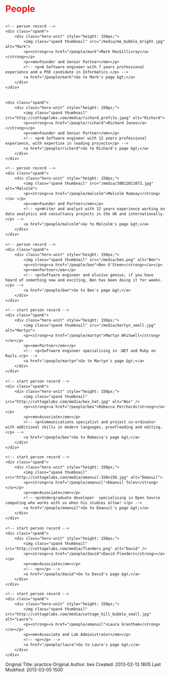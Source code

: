 <h1 style="color: #ED1C24; padding-bottom: 10px">People</h1>

<!-- start person row -->
<div class="row-fluid">

    <!-- person record -->
    <div class="span6">
        <div class="hero-unit" style="height: 150px;">
            <img class="span4 thumbnail" src="/media/me_bubble_bright.jpg" alt="Mark">
            <p><strong><a href="/people/mark">Mark MacGillivray</a></strong></p>
            <p><em>Founder and Senior Partner</em></p>
            <!-- <p>A Software engineer with 7 years professional experience and a PhD candidate in Informatics.</p> -->
            <a href="/people/mark">Go to Mark's page &gt;</a>
        </div>
    </div>


    <div class="span6">
        <div class="hero-unit" style="height: 150px;">
            <img class="span4 thumbnail" src="http://cottagelabs.com/media/richard_profile.jpeg" alt="Richard">
            <p><strong><a href="/people/richard">Richard Jones</a> </strong></p>
            <p><em>Founder and Senior Partner</em></p>
            <!-- <p>A Software engineer with 12 years professional experience, with expertise in leading projects</p> -->
            <a href="/people/richard">Go to Richard's page &gt;</a>
        </div>
    </div>

</div>
<!-- end person row -->

<!-- start person row -->
<div class="row-fluid">

    <!-- person record -->
    <div class="span6">
        <div class="hero-unit" style="height: 150px;">
            <img class="span4 thumbnail" src="/media/30012011072.jpg" alt="Malcolm">
            <p><strong><a href="/people/malcolm">Malcolm Ramsay</strong></a> </p>
            <p><em>Founder and Partner</em></p>
            <!-- <p>Writer and analyst with 12 years experience working on data analytics and consultancy projects in the UK and internationally.</p> -->
            <a href="/people/malcolm">Go to Malcolm's page &gt;</a>
        </div>
    </div>

    <!-- person record -->
    <div class="span6">
        <div class="hero-unit" style="height: 150px;">
            <img class="span4 thumbnail" src="/media/ben.png" alt="Ben">
            <p><strong><a href="/people/ben">Ben O'Steen</strong></a></p>
            <p><em>Partner</em></p>
            <!-- <p>Software engineer and elusive genius; if you have heard of something new and exciting, Ben has been doing it for weeks.</p> -->
            <a href="/people/ben">Go to Ben's page &gt;</a>
        </div>
    </div>

</div>
<!-- end person row -->

<!-- start person row -->
<div class="row-fluid">
    
    <!-- start person record -->
    <div class="span6">
        <div class="hero-unit" style="height: 150px;">
            <img class="span4 thumbnail" src="/media/martyn_small.jpg" alt="Martyn">
            <p><strong><a href="/people/martyn">Martyn Whitwell</strong></a></p>
            <p><em>Partner</em></p>
            <!-- <p>Software engineer specialising in .NET and Ruby on Rails.</p> -->
            <a href="/people/martyn">Go to Martyn's page &gt;</a>
        </div>
    </div>

    <!-- start person record -->
    <div class="span6">
        <div class="hero-unit" style="height: 150px;">
            <img class="span4 thumbnail" src="http://cottagelabs.com/media/bex_hat.jpg" alt="Bex" />
            <p><strong><a href="/people/bex">Rebecca Perchard</strong></a>  </p>
            <p><em>Associate</em></p>
            <!-- <p>Communications specialist and project co-ordinator with additional skills in modern languages, proofreading and editing.</p> -->
            <a href="/people/bex">Go to Rebecca's page &gt;</a>
        </div>
    </div>

</div>
<!-- end person row -->

<!-- start person row -->
<div class="row-fluid">
    
    <!-- start person record -->
    <div class="span6">
        <div class="hero-unit" style="height: 150px;">
            <img class="span4 thumbnail" src="http://cottagelabs.com/media/emanuil-150x150.jpg" alt="Emanuil">
            <p><strong><a href="/people/emanuil">Emanuil Tolev</strong></a></p>
            <p><em>Associate</em></p>
            <!-- <p>Undergraduate developer  specialising in Open Source computing who works with us when his studies allow! </p> -->
            <a href="/people/emanuil">Go to Emanuil's page &gt;</a>
        </div>
    </div>

    <!-- start person record -->
    <div class="span6">
        <div class="hero-unit" style="height: 150px;">
            <img class="span4 thumbnail" src="http://cottagelabs.com/media/flanders.png" alt="David" />
            <p><strong><a href="/people/david">David Flanders</strong></a>  </p>
            <p><em>Associate</em></p>
            <!-- <p></p> -->
            <a href="/people/david">Go to David's page &gt;</a>
        </div>
    </div>

</div>
<!-- end person row -->

<!-- start person row -->
<div class="row-fluid">

    <!-- start person record -->
    <div class="span6">
        <div class="hero-unit" style="height: 150px;">
            <img class="span4 thumbnail" src="http://cottagelabs.com/media/cottage_hill_bubble_small.jpg" alt="Laura">
            <p><strong><a href="/people/emanuil">Laura Grantham</strong></a></p>
            <p><em>Associate and Lab Administrator</em></p>
            <!-- <p></p> -->
            <a href="/people/laura">Go to Laura's page &gt;</a>
        </div>
    </div>

</div>
<!-- end person row -->





Original Title: practice
Original Author: bex
Created: 2013-02-13 1805
Last Modified: 2013-03-05 1500
